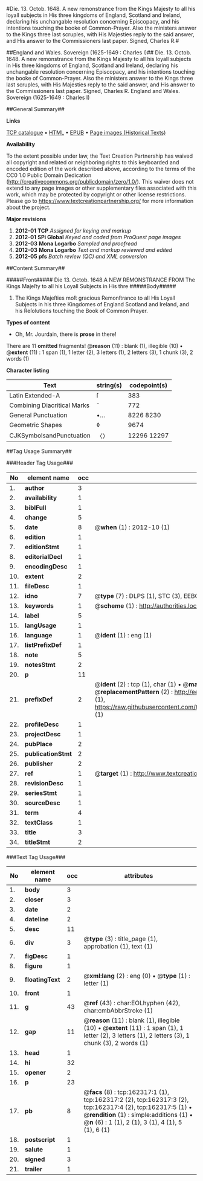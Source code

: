 #Die. 13. Octob. 1648. A new remonstrance from the Kings Majesty to all his loyall subjects in His three kingdoms of England, Scotland and Ireland, declaring his unchangable resolution concerning Episcopacy, and his intentions touching the booke of Common-Prayer. Also the ministers answer to the Kings three last scruples, with His Majesties reply to the said answer, and His answer to the Commissioners last paper. Signed, Charles R.#

##England and Wales. Sovereign (1625-1649 : Charles I)##
Die. 13. Octob. 1648. A new remonstrance from the Kings Majesty to all his loyall subjects in His three kingdoms of England, Scotland and Ireland, declaring his unchangable resolution concerning Episcopacy, and his intentions touching the booke of Common-Prayer. Also the ministers answer to the Kings three last scruples, with His Majesties reply to the said answer, and His answer to the Commissioners last paper. Signed, Charles R.
England and Wales. Sovereign (1625-1649 : Charles I)

##General Summary##

**Links**

[TCP catalogue](http://www.ota.ox.ac.uk/tcp/)  • 
[HTML](http://tei.it.ox.ac.uk/tcp/Texts-HTML/free/A92/A92711.html)  • 
[EPUB](http://tei.it.ox.ac.uk/tcp/Texts-EPUB/free/A92/A92711.epub) • 
[Page images (Historical Texts)](https://historicaltexts.jisc.ac.uk/eebo-99864706e)

**Availability**

To the extent possible under law, the Text Creation Partnership has waived all copyright and related or neighboring rights to this keyboarded and encoded edition of the work described above, according to the terms of the CC0 1.0 Public Domain Dedication (http://creativecommons.org/publicdomain/zero/1.0/). This waiver does not extend to any page images or other supplementary files associated with this work, which may be protected by copyright or other license restrictions. Please go to https://www.textcreationpartnership.org/ for more information about the project.

**Major revisions**

1. __2012-01__ __TCP__ *Assigned for keying and markup*
1. __2012-01__ __SPi Global__ *Keyed and coded from ProQuest page images*
1. __2012-03__ __Mona Logarbo__ *Sampled and proofread*
1. __2012-03__ __Mona Logarbo__ *Text and markup reviewed and edited*
1. __2012-05__ __pfs__ *Batch review (QC) and XML conversion*

##Content Summary##

#####Front#####
Die 13. Octob. 1648.A NEW REMONSTRANCE FROM The Kings Majeſty to all his Loyall Subjects in His thre
#####Body#####

1. The Kings Majeſties moſt gracious Remonſtrance to all His Loyall Subjects in his three Kingdomes of England Scotland and Ireland, and his Reſolutions touching the Book of Common Prayer.

**Types of content**

  * Oh, Mr. Jourdain, there is **prose** in there!

There are 11 **omitted** fragments! 
 @__reason__ (11) : blank (1), illegible (10)  •  @__extent__ (11) : 1 span (1), 1 letter (2), 3 letters (1), 2 letters (3), 1 chunk (3), 2 words (1)

**Character listing**


|Text|string(s)|codepoint(s)|
|---|---|---|
|Latin Extended-A|ſ|383|
|Combining             Diacritical Marks|̄|772|
|General Punctuation|•…|8226 8230|
|Geometric Shapes|◊|9674|
|CJKSymbolsandPunctuation|〈〉|12296 12297|

##Tag Usage Summary##

###Header Tag Usage###

|No|element name|occ|attributes|
|---|---|---|---|
|1.|__author__|3||
|2.|__availability__|1||
|3.|__biblFull__|1||
|4.|__change__|5||
|5.|__date__|8| @__when__ (1) : 2012-10 (1)|
|6.|__edition__|1||
|7.|__editionStmt__|1||
|8.|__editorialDecl__|1||
|9.|__encodingDesc__|1||
|10.|__extent__|2||
|11.|__fileDesc__|1||
|12.|__idno__|7| @__type__ (7) : DLPS (1), STC (3), EEBO-CITATION (1), PROQUEST (1), VID (1)|
|13.|__keywords__|1| @__scheme__ (1) : http://authorities.loc.gov/ (1)|
|14.|__label__|5||
|15.|__langUsage__|1||
|16.|__language__|1| @__ident__ (1) : eng (1)|
|17.|__listPrefixDef__|1||
|18.|__note__|5||
|19.|__notesStmt__|2||
|20.|__p__|11||
|21.|__prefixDef__|2| @__ident__ (2) : tcp (1), char (1)  •  @__matchPattern__ (2) : ([0-9\-]+):([0-9IVX]+) (1), (.+) (1)  •  @__replacementPattern__ (2) : http://eebo.chadwyck.com/downloadtiff?vid=$1&page=$2 (1), https://raw.githubusercontent.com/textcreationpartnership/Texts/master/tcpchars.xml#$1 (1)|
|22.|__profileDesc__|1||
|23.|__projectDesc__|1||
|24.|__pubPlace__|2||
|25.|__publicationStmt__|2||
|26.|__publisher__|2||
|27.|__ref__|1| @__target__ (1) : http://www.textcreationpartnership.org/docs/. (1)|
|28.|__revisionDesc__|1||
|29.|__seriesStmt__|1||
|30.|__sourceDesc__|1||
|31.|__term__|4||
|32.|__textClass__|1||
|33.|__title__|3||
|34.|__titleStmt__|2||


###Text Tag Usage###

|No|element name|occ|attributes|
|---|---|---|---|
|1.|__body__|3||
|2.|__closer__|3||
|3.|__date__|2||
|4.|__dateline__|2||
|5.|__desc__|11||
|6.|__div__|3| @__type__ (3) : title_page (1), approbation (1), text (1)|
|7.|__figDesc__|1||
|8.|__figure__|1||
|9.|__floatingText__|2| @__xml:lang__ (2) : eng (0)  •  @__type__ (1) : letter (1)|
|10.|__front__|1||
|11.|__g__|43| @__ref__ (43) : char:EOLhyphen (42), char:cmbAbbrStroke (1)|
|12.|__gap__|11| @__reason__ (11) : blank (1), illegible (10)  •  @__extent__ (11) : 1 span (1), 1 letter (2), 3 letters (1), 2 letters (3), 1 chunk (3), 2 words (1)|
|13.|__head__|1||
|14.|__hi__|32||
|15.|__opener__|2||
|16.|__p__|23||
|17.|__pb__|8| @__facs__ (8) : tcp:162317:1 (1), tcp:162317:2 (2), tcp:162317:3 (2), tcp:162317:4 (2), tcp:162317:5 (1)  •  @__rendition__ (1) : simple:additions (1)  •  @__n__ (6) : 1 (1), 2 (1), 3 (1), 4 (1), 5 (1), 6 (1)|
|18.|__postscript__|1||
|19.|__salute__|1||
|20.|__signed__|3||
|21.|__trailer__|1||

